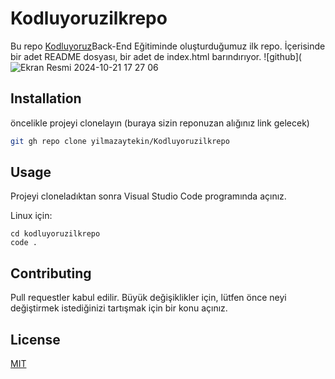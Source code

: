 # Kodluyoruzilkrepo
Bu repo [Kodluyoruz](https://www.kodluyoruz.org)Back-End Eğitiminde oluşturduğumuz ilk repo. İçerisinde bir adet README dosyası, bir adet de index.html barındırıyor.
![github](![Ekran Resmi 2024-10-21 17 27 06](https://github.com/user-attachments/assets/c5727b70-dcaa-4705-9d15-88db5d44d126)

## Installation

öncelikle projeyi clonelayın (buraya sizin reponuzan alığınız link gelecek)
```bash
git gh repo clone yilmazaytekin/Kodluyoruzilkrepo
```

## Usage
Projeyi cloneladıktan sonra Visual Studio Code programında açınız.

Linux için:
```linux
cd kodluyoruzilkrepo
code .
```
## Contributing
Pull requestler kabul edilir. Büyük değişiklikler için, lütfen önce neyi değiştirmek istediğinizi tartışmak için bir konu açınız.

## License
[MIT](https://choosealicense.com/licenses/mit/)